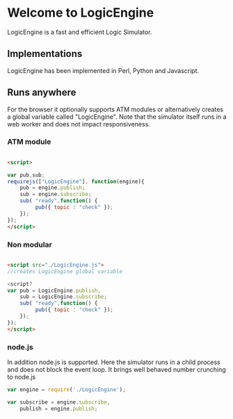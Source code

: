 # Welcome to LogicEngine

LogicEngine is a fast and efficient Logic Simulator.

## Implementations

LogicEngine has been implemented in Perl, Python and Javascript. 

## Runs anywhere

For the browser it optionally supports ATM modules or alternatively creates a global variable called "LogicEngine". Note that the simulator itself runs in a web worker and does not impact responsiveness. 

### ATM module

```HTML

<script>

var pub,sub;
requirejs(["LogicEngine"], function(engine){
    pub = engine.publish;
    sub = engine.subscribe;
    sub( "ready",function() {
         pub({ topic : "check" });
    });
});
</script>
```

### Non modular

```HTML

<script src="./LogicEngine.js">
//creates LogicEngine global variable

<script?
var pub = LogicEngine.publish,
    sub = LogicEngine.subscribe;
    sub( "ready",function() {
         pub({ topic : "check" });
    });
});
</script>
```
### node.js

In addition node.js is supported. Here the simulator runs in a child process and does not block the event loop. It brings well behaved number crunching to node.js

```JavaScript
var engine = require('./LogicEngine');

var subscribe = engine.subscribe,
    publish = engine.publish;
```
